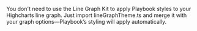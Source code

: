 You don't need to use the Line Graph Kit to apply Playbook styles to your Highcharts line graph. Just import lineGraphTheme.ts and merge it with your graph options—Playbook’s styling will apply automatically.